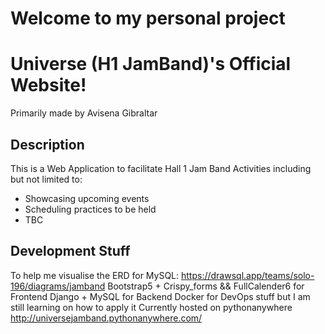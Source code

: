 # Welcome to my personal project
# Universe (H1 JamBand)'s Official Website!
Primarily made by Avisena Gibraltar

## Description
This is a Web Application to facilitate Hall 1 Jam Band Activities including but not limited to:
- Showcasing upcoming events
- Scheduling practices to be held
- TBC

## Development Stuff
To help me visualise the ERD for MySQL:
https://drawsql.app/teams/solo-196/diagrams/jamband
Bootstrap5 + Crispy_forms && FullCalender6 for Frontend
Django + MySQL for Backend
Docker for DevOps stuff but I am still learning on how to apply it
Currently hosted on pythonanywhere
http://universejamband.pythonanywhere.com/
